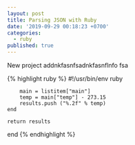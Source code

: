 ```yaml
---
layout: post
title: Parsing JSON with Ruby
date: '2019-09-29 00:18:23 +0700'
categories:
  - ruby
published: true
---
```

New project addnkfasnfsadnkfasnflnfo fsa

{% highlight ruby %}
#!/usr/bin/env ruby

        main = listitem["main"]
        temp = main["temp"] - 273.15
        results.push ("%.2f" % temp)
    end

    return results
end
{% endhighlight %}
